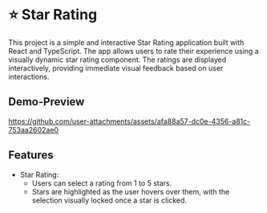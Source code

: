 # ⭐ Star Rating

This project is a simple and interactive Star Rating application built with React and TypeScript. The app allows users to rate their experience using a visually dynamic star rating component. The ratings are displayed interactively, providing immediate visual feedback based on user interactions.

## Demo-Preview

https://github.com/user-attachments/assets/afa88a57-dc0e-4356-a81c-753aa2602ae0

## Features

- Star Rating:
    - Users can select a rating from 1 to 5 stars.
    - Stars are highlighted as the user hovers over them, with the selection visually locked once a star is clicked.

